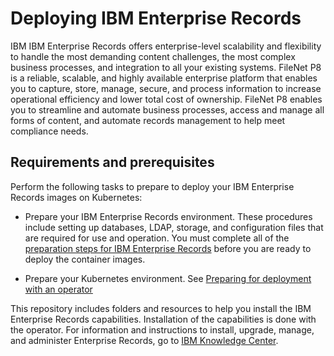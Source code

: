 # Deploying IBM Enterprise Records

IBM IBM Enterprise Records offers enterprise-level scalability and flexibility to handle the most demanding content challenges, the most complex business processes, and integration to all your existing systems. FileNet P8 is a reliable, scalable, and highly available enterprise platform that enables you to capture, store, manage, secure, and process information to increase operational efficiency and lower total cost of ownership. FileNet P8 enables you to streamline and automate business processes, access and manage all forms of content, and automate records management to help meet compliance needs.

## Requirements and prerequisites

Perform the following tasks to prepare to deploy your IBM Enterprise Records images on Kubernetes:

- Prepare your IBM Enterprise Records environment. These procedures include setting up databases, LDAP, storage, and configuration files that are required for use and operation. You must complete all of the [preparation steps for IBM Enterprise Records]( https://www.ibm.com/support/knowledgecenter/SSNVVQ_5.2.1/com.ibm.p8.installingrm.doc/containers/frmin012.htm) before you are ready to deploy the container images. 

- Prepare your Kubernetes environment. See [Preparing for deployment with an operator]( https://www.ibm.com/support/knowledgecenter/SSNVVQ_5.2.1/com.ibm.p8.installingrm.doc/containers/frmin012.htm)

This repository includes folders and resources to help you install the IBM Enterprise Records capabilities. Installation of the capabilities is done with the operator.
For information and instructions to install, upgrade, manage, and administer Enterprise Records, go to [IBM Knowledge Center](https://www.ibm.com/support/knowledgecenter/SSNVVQ_5.2.1/enterpriserecords_5.2.1/enterpriserecords_5.2.1.html).
